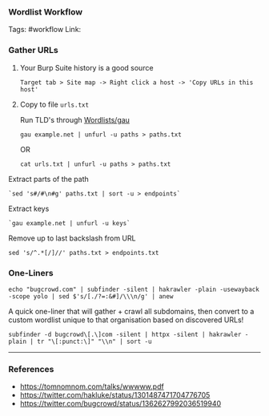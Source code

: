 ### Wordlist Workflow
Tags: #workflow
Link:

### Gather URLs

1) Your Burp Suite history is a good source

	`Target tab > Site map -> Right click a host -> 'Copy URLs in this host'`

2) Copy to file `urls.txt`

	Run TLD's through [Wordlists/gau](Wordlists/gau.md)

	`gau example.net | unfurl -u paths > paths.txt`

	OR

	`cat urls.txt | unfurl -u paths > paths.txt`

Extract parts of the path

	`sed 's#/#\n#g' paths.txt | sort -u > endpoints`

Extract keys

	`gau example.net | unfurl -u keys`
	
	
Remove up to last backslash from URL
	
`sed 's/^.*[/]//' paths.txt > endpoints.txt`

### One-Liners

```
echo "bugcrowd.com" | subfinder -silent | hakrawler -plain -usewayback -scope yolo | sed $'s/[./?=:&#]/\\\n/g' | anew
```

A quick one-liner that will gather + crawl all subdomains, then convert to a custom wordlist unique to that organisation based on discovered URLs!

```
subfinder -d bugcrowd\[.\]com -silent | httpx -silent | hakrawler -plain | tr "\[:punct:\]" "\\n" | sort -u
```

---
### References
* https://tomnomnom.com/talks/wwwww.pdf
* https://twitter.com/hakluke/status/1301487471704776705
* https://twitter.com/bugcrowd/status/1362627992036519940